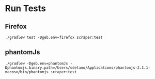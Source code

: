 # Run Tests

## Firefox

````
./gradlew test -Dgeb.env=firefox scraper:test
````

## phantomJs

````
./gradlew -Dgeb.env=phantomJs -Dphantomjs.binary.path=/Users/sdelamo/Applications/phantomjs-2.1.1-macosx/bin/phantomjs scraper:test
````